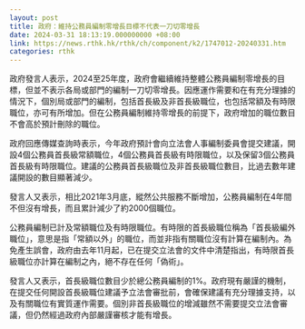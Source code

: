 ```yaml
---
layout: post
title: 政府：維持公務員編制零增長目標不代表一刀切零增長
date: 2024-03-31 18:13:19.000000000 +08:00
link: https://news.rthk.hk/rthk/ch/component/k2/1747012-20240331.htm
categories: rthk
---
```


政府發言人表示，2024至25年度，政府會繼續維持整體公務員編制零增長的目標，但並不表示各局或部門的編制一刀切零增長。因應運作需要和在有充分理據的情況下，個別局或部門的編制，包括首長級及非首長級職位，也包括常額及有時限職位，亦可有所增加。但在公務員編制維持零增長的前提下，政府增加的職位數目不會高於預計刪除的職位。

政府回應傳媒查詢時表示，今年政府預計會向立法會人事編制委員會提交建議，開設4個公務員首長級常額職位，4個公務員首長級有時限職位，以及保留3個公務員首長級有時限職位。建議的公務員首長級職位及非首長級職位數目，比過去數年建議開設的數目顯著減少。

發言人又表示，相比2021年3月底，縱然公共服務不斷增加，公務員編制在4年間不但沒有增長，而且累計減少了約2000個職位。

公務員編制已計及常額職位及有時限職位。有時限的首長級職位稱為「首長級編外職位」，意思是指「常額以外」的職位，而並非指有關職位沒有計算在編制內。為免產生誤會，政府由去年11月起，已在提交立法會的文件中清楚指出，有時限首長級職位亦計算在編制之內，絕不存在任何「偽術」。

發言人又表示，首長級職位數目少於總公務員編制的1%。政府現有嚴謹的機制，在提交任何開設首長級職位建議予立法會審批前，會確保建議有充分理據支持，以及有關職位有實質運作需要。個別非首長級職位的增減雖然不需要提交立法會審議，但仍然經過政府內部嚴謹審核才能有增長。



​
